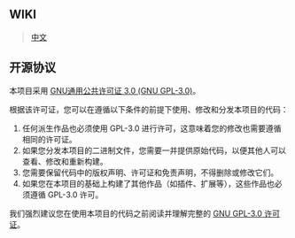 ## WIKI
> [中文](http://115.230.124.120:9999/zh/%E8%AF%B4%E6%98%8E%E6%96%87%E6%A1%A3/Magic/Magic)
## 开源协议

本项目采用 [GNU通用公共许可证 3.0 (GNU GPL-3.0)](https://www.gnu.org/licenses/gpl-3.0.en.html)。

根据该许可证，您可以在遵循以下条件的前提下使用、修改和分发本项目的代码：

1. 任何派生作品也必须使用 GPL-3.0 进行许可，这意味着您的修改也需要遵循相同的许可证。
2. 如果您分发本项目的二进制文件，您需要一并提供原始代码，以便其他人可以查看、修改和重新构建。
3. 您需要保留代码中的版权声明、许可证和免责声明，不得删除或修改它们。
4. 如果您在本项目的基础上构建了其他作品（如插件、扩展等），这些作品也必须遵循 GPL-3.0 许可。

我们强烈建议您在使用本项目的代码之前阅读并理解完整的 [GNU GPL-3.0 许可证](https://www.gnu.org/licenses/gpl-3.0.en.html)。
